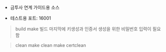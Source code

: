 - 금투사 연계 가이드용 소스

* 테스트용 포트: 16001

> build
make
빌드 마지막에 키생성과 인증서 생성을 위한 비밀번호 입력이 필요함

> clean
make clean
make certclean
